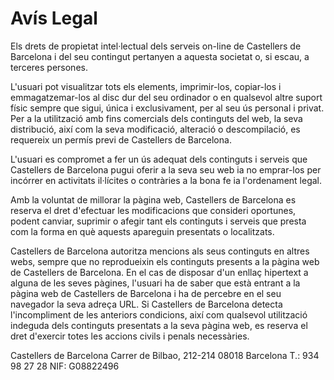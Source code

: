 # Avís Legal

Els drets de propietat intel·lectual dels serveis on-line de Castellers de Barcelona i del seu contingut pertanyen a aquesta societat o, si escau, a terceres persones.

L'usuari pot visualitzar tots els elements, imprimir-los, copiar-los i emmagatzemar-los al disc dur del seu ordinador o en qualsevol altre suport físic sempre que sigui, única i exclusivament, per al seu ús personal i privat. Per a la utilització amb fins comercials dels continguts del web, la seva distribució, així com la seva modificació, alteració o descompilació, es requereix un permís previ de Castellers de Barcelona.

L'usuari es compromet a fer un ús adequat dels continguts i serveis que Castellers de Barcelona pugui oferir a la seva seu web ia no emprar-los per incórrer en activitats il·lícites o contràries a la bona fe ia l'ordenament legal.

Amb la voluntat de millorar la pàgina web, Castellers de Barcelona es reserva el dret d'efectuar les modificacions que consideri oportunes, podent canviar, suprimir o afegir tant els continguts i serveis que presta com la forma en què aquests apareguin presentats o localitzats.

Castellers de Barcelona autoritza mencions als seus continguts en altres webs, sempre que no reprodueixin els continguts presents a la pàgina web de Castellers de Barcelona. En el cas de disposar d'un enllaç hipertext a alguna de les seves pàgines, l'usuari ha de saber que està entrant a la pàgina web de Castellers de Barcelona i ha de percebre en el seu navegador la seva adreça URL. Si Castellers de Barcelona detecta l'incompliment de les anteriors condicions, així com qualsevol utilització indeguda dels continguts presentats a la seva pàgina web, es reserva el dret d'exercir totes les accions civils i penals necessàries.

Castellers de Barcelona
Carrer de Bilbao, 212-214
08018 Barcelona
T.: 934 98 27 28
NIF: G08822496